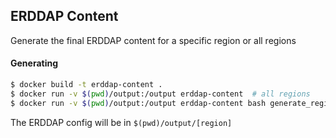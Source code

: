 ## ERDDAP Content

Generate the final ERDDAP content for a specific region or all regions

#### Generating

```bash
$ docker build -t erddap-content .
$ docker run -v $(pwd)/output:/output erddap-content  # all regions
$ docker run -v $(pwd)/output:/output erddap-content bash generate_region [region]  # specific region
```

The ERDDAP config will be in `$(pwd)/output/[region]`

